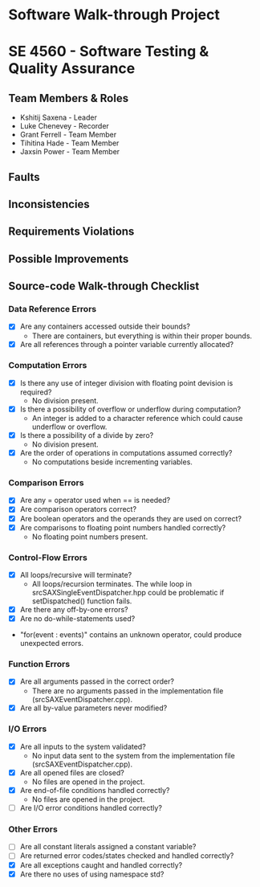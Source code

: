 # Software Walk-through Project
# SE 4560 - Software Testing & Quality Assurance

## Team Members & Roles
* Kshitij Saxena - Leader
* Luke Chenevey - Recorder
* Grant Ferrell - Team Member
* Tihitina Hade - Team Member
* Jaxsin Power - Team Member

## Faults


## Inconsistencies


## Requirements Violations


## Possible Improvements


## Source-code Walk-through Checklist

### Data Reference Errors
- [X] Are any containers accessed outside their bounds?
    - There are containers, but everything is within their proper bounds.
- [X] Are all references through a pointer variable currently allocated?

### Computation Errors
- [X] Is there any use of integer division with floating point devision is required?
    - No division present.
- [X] Is there a possibility of overflow or underflow during computation?
    - An integer is added to a character reference which could cause underflow or overflow.
- [X] Is there a possibility of a divide by zero?
    - No division present.
- [X] Are the order of operations in computations assumed correctly?
    - No computations beside incrementing variables.

### Comparison Errors
- [X] Are any = operator used when == is needed?
- [X] Are comparison operators correct?
- [X] Are boolean operators and the operands they are used on correct?
- [X] Are comparisons to floating point numbers handled correctly?
    - No floating point numbers present.

### Control-Flow Errors
- [X] All loops/recursive will terminate?
    - All loops/recursion terminates. The while loop in srcSAXSingleEventDispatcher.hpp could be problematic if setDispatched() function fails.
- [X] Are there any off-by-one errors?
- [X] Are no do-while-statements used?
- "for(event : events)" contains an unknown operator, could produce unexpected errors.

### Function Errors
- [X] Are all arguments passed in the correct order?
    - There are no arguments passed in the implementation file (srcSAXEventDispatcher.cpp).
- [X] Are all by-value parameters never modified?

### I/O Errors
- [X] Are all inputs to the system validated?
    - No input data sent to the system from the implementation file (srcSAXEventDispatcher.cpp).
- [X] Are all opened files are closed?
    - No files are opened in the project.
- [X] Are end-of-file conditions handled correctly?
    - No files are opened in the project.
- [ ] Are I/O error conditions handled correctly?

### Other Errors
- [ ] Are all constant literals assigned a constant variable?
- [ ] Are returned error codes/states checked and handled correctly?
- [X] Are all exceptions caught and handled correctly?
- [X] Are there no uses of using namespace std?